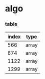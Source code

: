 ﻿# algo

### table
| index | type |
| --- | --- |
| 566 | array |
| 674 | array |
| 1122 | array |
| 1299 | array |

